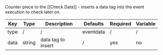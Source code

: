 Counter piece to the [[Check Data]] - inserts a data tag into the event execution to check later on.

| Key | Type | Description | Defaults | Required | Variable |
|-|-|-|-|-|-|
| type | / | / | eventdata | / | / |
| data | string | data tag to insert | / | yes | no |